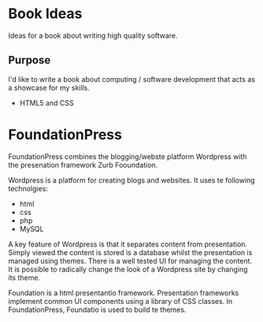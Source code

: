 # Book Ideas
Ideas for a book about writing high quality software.

## Purpose

I'd like to write a book about computing / software development that acts as a showcase for my skills.

* HTML5 and CSS

# FoundationPress

FoundationPress combines the blogging/webste platform Wordpress with the presenation framework Zurb Fooundation.

Wordpress is a platform for creating blogs and websites.
It uses te following technolgies:

* html
* css
* php
* MySQL

A key feature of Wordpress is that it separates content from presentation.
Simply viewed the content is stored is a database whilst the presentation is managed using themes.
There is a well tested UI for managing the content.
It is possible to radically change the look of a Wordpress site by changing its theme.

Foundation is a html presentantio framework.
Presentation frameworks implement common UI components using a library of CSS classes.
In FoundationPress, Foundatio is used to build te themes.



